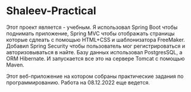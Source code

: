 # Shaleev-Practical
Этот проект является - учебным. Я использовал Spring Boot чтобы поднимать приложение,
Spring MVC чтобы отображать страницы которые сдлеать с помощью HTML+CSS и шаблонизатора FreeMaker. 
Добавил Spring Security чтобы пользователь мог регистрироваться и авторизовываться в найте.
Базу данных использовал PostgresSQL, а ORM Hibernate. И запускается все это на сервере Tomcat с помощью Maven.

Этот веб-приложение на котором собраны практические задания по программированию.
Работа на 08.12.2022 еще ведется.
